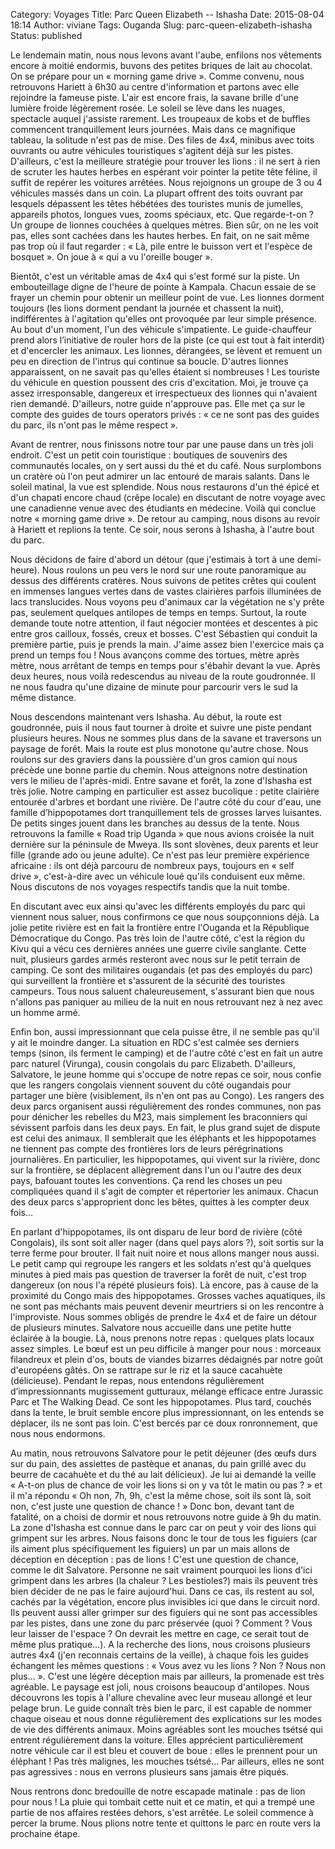 Category: Voyages
Title: Parc Queen Elizabeth -- Ishasha
Date: 2015-08-04 18:14
Author: viviane
Tags: Ouganda
Slug: parc-queen-elizabeth-ishasha
Status: published

Le lendemain matin, nous nous levons avant l'aube, enfilons nos vêtements encore à moitié endormis, buvons des petites briques de lait au chocolat. On se prépare pour un « morning game drive ». Comme convenu, nous retrouvons Hariett à 6h30 au centre d'information et partons avec elle rejoindre la fameuse piste. L'air est encore frais, la savane brille d'une lumière froide légèrement rosée. Le soleil se lève dans les nuages, spectacle auquel j'assiste rarement. Les troupeaux de kobs et de buffles commencent tranquillement leurs journées. Mais dans ce magnifique tableau, la solitude n'est pas de mise. Des files de 4x4, minibus avec toits ouvrants ou autre véhicules touristiques s'agitent déjà sur les pistes. D'ailleurs, c'est la meilleure stratégie pour trouver les lions : il ne sert à rien de scruter les hautes herbes en espérant voir pointer la petite tête féline, il suffit de repérer les voitures arrêtées. Nous rejoignons un groupe de 3 ou 4 véhicules massés dans un coin. La plupart offrent des toits ouvrant par lesquels dépassent les têtes hébétées des touristes munis de jumelles, appareils photos, longues vues, zooms spéciaux, etc. Que regarde-t-on ? Un groupe de lionnes couchées à quelques mètres. Bien sûr, on ne les voit pas, elles sont cachées dans les hautes herbes. En fait, on ne sait même pas trop où il faut regarder : « Là, pile entre le buisson vert et l'espèce de bosquet ». On joue à « qui a vu l'oreille bouger ».

Bientôt, c'est un véritable amas de 4x4 qui s'est formé sur la piste. Un embouteillage digne de l'heure de pointe à Kampala. Chacun essaie de se frayer un chemin pour obtenir un meilleur point de vue. Les lionnes dorment toujours (les lions dorment pendant la journée et chassent la nuit), indifférentes à l'agitation qu'elles ont provoquée par leur simple présence. Au bout d'un moment, l'un des véhicule s'impatiente. Le guide-chauffeur prend alors l’initiative de rouler hors de la piste (ce qui est tout à fait interdit) et d'encercler les animaux. Les lionnes, dérangées, se lèvent et remuent un peu en direction de l'intrus qui continue sa boucle. D'autres lionnes apparaissent, on ne savait pas qu'elles étaient si nombreuses ! Les touriste du véhicule en question poussent des cris d'excitation. Moi, je trouve ça assez irresponsable, dangereux et irrespectueux des lionnes qui n'avaient rien demandé. D'ailleurs, notre guide n'approuve pas. Elle met ça sur le compte des guides de tours operators privés : « ce ne sont pas des guides du parc, ils n'ont pas le même respect ».

Avant de rentrer, nous finissons notre tour par une pause dans un très joli endroit. C'est un petit coin touristique : boutiques de souvenirs des communautés locales, on y sert aussi du thé et du café. Nous surplombons un cratère où l'on peut admirer un lac entouré de marais salants. Dans le soleil matinal, la vue est splendide. Nous nous restaurons d'un thé épicé et d'un chapati encore chaud (crêpe locale) en discutant de notre voyage avec une canadienne venue avec des étudiants en médecine. Voilà qui conclue notre « morning game drive ». De retour au camping, nous disons au revoir à Hariett et replions la tente. Ce soir, nous serons à Ishasha, à l'autre bout du parc.

Nous décidons de faire d'abord un détour (que j'estimais à tort à une demi-heure). Nous roulons un peu vers le nord sur une route panoramique au dessus des différents cratères. Nous suivons de petites crêtes qui coulent en immenses langues vertes dans de vastes clairières parfois illuminées de lacs translucides. Nous voyons peu d'animaux car la végétation ne s'y prête pas, seulement quelques antilopes de temps en temps. Surtout, la route demande toute notre attention, il faut négocier montées et descentes à pic entre gros cailloux, fossés, creux et bosses. C'est Sébastien qui conduit la première partie, puis je prends la main. J'aime assez bien l'exercice mais ça prend un temps fou ! Nous avançons comme des tortues, mètre après mètre, nous arrêtant de temps en temps pour s'ébahir devant la vue. Après deux heures, nous voilà redescendus au niveau de la route goudronnée. Il ne nous faudra qu'une dizaine de minute pour parcourir vers le sud la même distance.

Nous descendons maintenant vers Ishasha. Au début, la route est goudronnée, puis il nous faut tourner à droite et suivre une piste pendant plusieurs heures. Nous ne sommes plus dans de la savane et traversons un paysage de forêt. Mais la route est plus monotone qu'autre chose. Nous roulons sur des graviers dans la poussière d'un gros camion qui nous précède une bonne partie du chemin. Nous atteignons notre destination vers le milieu de l'après-midi. Entre savane et forêt, la zone d'Ishasha est très jolie. Notre camping en particulier est assez bucolique : petite clairière entourée d'arbres et bordant une rivière. De l'autre côté du cour d'eau, une famille d’hippopotames dort tranquillement tels de grosses larves luisantes. De petits singes jouent dans les branches au dessus de la tente. Nous retrouvons la famille « Road trip Uganda » que nous avions croisée la nuit dernière sur la péninsule de Mweya. Ils sont slovènes, deux parents et leur fille (grande ado ou jeune adulte). Ce n'est pas leur première expérience africaine : ils ont déjà parcouru de nombreux pays, toujours en « self drive », c'est-à-dire avec un véhicule loué qu'ils conduisent eux même. Nous discutons de nos voyages respectifs tandis que la nuit tombe.

En discutant avec eux ainsi qu'avec les différents employés du parc qui viennent nous saluer, nous confirmons ce que nous soupçonnions déjà. La jolie petite rivière est en fait la frontière entre l'Ouganda et la République Démocratique du Congo. Pas très loin de l'autre côté, c'est la région du Kivu qui a vécu ces dernières années une guerre civile sanglante. Cette nuit, plusieurs gardes armés resteront avec nous sur le petit terrain de camping. Ce sont des militaires ougandais (et pas des employés du parc) qui surveillent la frontière et s'assurent de la sécurité des touristes campeurs. Tous nous saluent chaleureusement, s'assurant bien que nous n'allons pas paniquer au milieu de la nuit en nous retrouvant nez à nez avec un homme armé.

Enfin bon, aussi impressionnant que cela puisse être, il ne semble pas qu'il y ait le moindre danger. La situation en RDC s'est calmée ses derniers temps (sinon, ils ferment le camping) et de l'autre côté c'est en fait un autre parc naturel (Virunga), cousin congolais du parc Elizabeth. D'ailleurs, Salvatore, le jeune homme qui s'occupe de notre repas ce soir, nous confie que les rangers congolais viennent souvent du côté ougandais pour partager une bière (visiblement, ils n'en ont pas au Congo). Les rangers des deux parcs organisent aussi régulièrement des rondes communes, non pas pour dénicher les rebelles du M23, mais simplement les braconniers qui sévissent parfois dans les deux pays. En fait, le plus grand sujet de dispute est celui des animaux. Il semblerait que les éléphants et les hippopotames ne tiennent pas compte des frontières lors de leurs pérégrinations journalières. En particulier, les hippopotames, qui vivent sur la rivière, donc sur la frontière, se déplacent allègrement dans l'un ou l'autre des deux pays, bafouant toutes les conventions. Ça rend les choses un peu compliquées quand il s'agit de compter et répertorier les animaux. Chacun des deux parcs s'approprient donc les bêtes, quittes à les compter deux fois...

En parlant d'hippopotames, ils ont disparu de leur bord de rivière (côté Congolais), ils sont soit aller nager (dans quel pays alors ?), soit sortis sur la terre ferme pour brouter. Il fait nuit noire et nous allons manger nous aussi. Le petit camp qui regroupe les rangers et les soldats n'est qu'à quelques minutes à pied mais pas question de traverser la forêt de nuit, c'est trop dangereux (on nous l'a répété plusieurs fois). Là encore, pas à cause de la proximité du Congo mais des hippopotames. Grosses vaches aquatiques, ils ne sont pas méchants mais peuvent devenir meurtriers si on les rencontre à l'improviste. Nous sommes obligés de prendre le 4x4 et de faire un détour de plusieurs minutes. Salvatore nous accueille dans une petite hutte éclairée à la bougie. Là, nous prenons notre repas : quelques plats locaux assez simples. Le bœuf est un peu difficile à manger pour nous : morceaux filandreux et plein d'os, bouts de viandes bizarres dédaignés par notre goût d'européens gâtés. On se rattrape sur le riz et la sauce cacahuète (délicieuse). Pendant le repas, nous entendons régulièrement d’impressionnants mugissement gutturaux, mélange efficace entre Jurassic Parc et The Walking Dead. Ce sont les hippopotames. Plus tard, couchés dans la tente, le bruit semble encore plus impressionnant, on les entends se déplacer, ils ne sont pas loin. C'est bercés par ce doux ronronnement, que nous nous endormons.

Au matin, nous retrouvons Salvatore pour le petit déjeuner (des œufs durs sur du pain, des assiettes de pastèque et ananas, du pain grillé avec du beurre de cacahuète et du thé au lait délicieux). Je lui ai demandé la veille « A-t-on plus de chance de voir les lions si on y va tôt le matin ou pas ? » et il m'a répondu « Oh non, 7h, 9h, c'est la même chose, soit ils sont là, soit non, c'est juste une question de chance ! » Donc bon, devant tant de fatalité, on a choisi de dormir et nous retrouvons notre guide à 9h du matin. La zone d'Ishasha est connue dans le parc car on peut y voir des lions qui grimpent sur les arbres. Nous faisons donc le tour de tous les figuiers (car ils aiment plus spécifiquement les figuiers) un par un mais allons de déception en déception : pas de lions ! C'est une question de chance, comme le dit Salvatore. Personne ne sait vraiment pourquoi les lions d'ici grimpent dans les arbres (la chaleur ? Les bestioles?) mais ils peuvent très bien décider de ne pas le faire aujourd'hui. Dans ce cas, ils restent au sol, cachés par la végétation, encore plus invisibles ici que dans le circuit nord. Ils peuvent aussi aller grimper sur des figuiers qui ne sont pas accessibles par les pistes, dans une zone du parc préservée (quoi ? Comment ? Vous leur laisser de l'espace ? On devrait les mettre en cage, ce serait tout de même plus pratique...). A la recherche des lions, nous croisons plusieurs autres 4x4 (j'en reconnais certains de la veille), à chaque fois les guides échangent les mêmes questions : « Vous avez vu les lions ? Non ? Nous non plus... ». C'est une légère déception mais par ailleurs, la promenade est très agréable. Le paysage est joli, nous croisons beaucoup d'antilopes. Nous découvrons les topis à l'allure chevaline avec leur museau allongé et leur pelage brun. Le guide connaît très bien le parc, il est capable de nommer chaque oiseau et nous donne régulièrement des explications sur les modes de vie des différents animaux. Moins agréables sont les mouches tsétsé qui entrent régulièrement dans la voiture. Elles apprécient particulièrement notre véhicule car il est bleu et couvert de boue : elles le prennent pour un éléphant ! Pas très malignes, les mouches tsétsé... Par ailleurs, elles ne sont pas agressives : nous en verrons plusieurs sans jamais être piqués.

Nous rentrons donc bredouille de notre escapade matinale : pas de lion pour nous ! La pluie qui tombait cette nuit et ce matin, et qui a trempé une partie de nos affaires restées dehors, s'est arrêtée. Le soleil commence à percer la brume. Nous plions notre tente et quittons le parc en route vers la prochaine étape.
